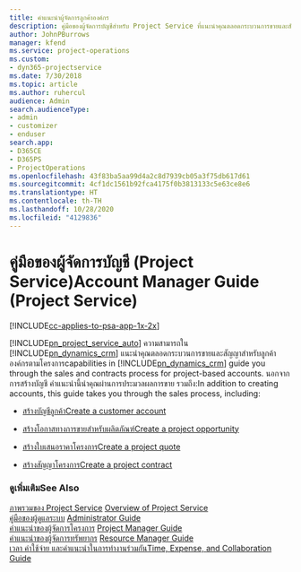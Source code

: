 ```yaml
---
title: คำแนะนำผู้จัดการลูกค้าองค์กร
description: คู่มือของผู้จัดการบัญชีสำหรับ Project Service ที่แนะนำคุณตลอดกระบวนการขายและสัญญาสำหรับลูกค้าองค์กรตามโครงการ
author: JohnPBurrows
manager: kfend
ms.service: project-operations
ms.custom:
- dyn365-projectservice
ms.date: 7/30/2018
ms.topic: article
ms.author: ruhercul
audience: Admin
search.audienceType:
- admin
- customizer
- enduser
search.app:
- D365CE
- D365PS
- ProjectOperations
ms.openlocfilehash: 43f83ba5aa99d4a2c8d7939cb05a3f75db617d61
ms.sourcegitcommit: 4cf1dc1561b92fca4175f0b3813133c5e63ce8e6
ms.translationtype: HT
ms.contentlocale: th-TH
ms.lasthandoff: 10/28/2020
ms.locfileid: "4129836"
---
```

# <a name="account-manager-guide-project-service"></a><span data-ttu-id="48d29-103">คู่มือของผู้จัดการบัญชี (Project Service)</span><span class="sxs-lookup"><span data-stu-id="48d29-103">Account Manager Guide (Project Service)</span></span>

[!INCLUDE[cc-applies-to-psa-app-1x-2x](../includes/cc-applies-to-psa-app-1x-2x.md)]

[!INCLUDE[pn_project_service_auto](../includes/pn-project-service-auto.md)] <span data-ttu-id="48d29-104">ความสามารถใน [!INCLUDE[pn_dynamics_crm](../includes/pn-dynamics-crm.md)] แนะนำคุณตลอดกระบวนการขายและสัญญาสำหรับลูกค้าองค์กรตามโครงการ</span><span class="sxs-lookup"><span data-stu-id="48d29-104">capabilities in [!INCLUDE[pn_dynamics_crm](../includes/pn-dynamics-crm.md)] guide you through the sales and contracts process for project-based accounts.</span></span> <span data-ttu-id="48d29-105">นอกจากการสร้างบัญชี คำแนะนำนี้นำคุณผ่านการประมวลผลการขาย รวมถึง:</span><span class="sxs-lookup"><span data-stu-id="48d29-105">In addition to creating accounts, this guide takes you through the sales process, including:</span></span>  
  
-   [<span data-ttu-id="48d29-106">สร้างบัญชีลูกค้า</span><span class="sxs-lookup"><span data-stu-id="48d29-106">Create a customer account</span></span>](../psa/create-customer-account.md)  
  
-   [<span data-ttu-id="48d29-107">สร้างโอกาสทางการขายสำหรับผลิตภัณฑ์</span><span class="sxs-lookup"><span data-stu-id="48d29-107">Create a project opportunity</span></span>](../psa/create-project-opportunity.md)  
  
-   [<span data-ttu-id="48d29-108">สร้างใบเสนอราคาโครงการ</span><span class="sxs-lookup"><span data-stu-id="48d29-108">Create a project quote</span></span>](../psa/create-project-quote.md)  
  
-   [<span data-ttu-id="48d29-109">สร้างสัญญาโครงการ</span><span class="sxs-lookup"><span data-stu-id="48d29-109">Create a project contract</span></span>](../psa/create-project-contract.md)  
  
  
### <a name="see-also"></a><span data-ttu-id="48d29-110">ดูเพิ่มเติม</span><span class="sxs-lookup"><span data-stu-id="48d29-110">See Also</span></span>  
 <span data-ttu-id="48d29-111">[ภาพรวมของ Project Service](../psa/overview.md) </span><span class="sxs-lookup"><span data-stu-id="48d29-111">[Overview of Project Service](../psa/overview.md) </span></span>  
 <span data-ttu-id="48d29-112">[คู่มือของผู้ดูแลระบบ](../psa/admin-guide.md) </span><span class="sxs-lookup"><span data-stu-id="48d29-112">[Administrator Guide](../psa/admin-guide.md) </span></span>  
 <span data-ttu-id="48d29-113">[คำแนะนำของผู้จัดการโครงการ](../psa/project-manager-guide.md) </span><span class="sxs-lookup"><span data-stu-id="48d29-113">[Project Manager Guide](../psa/project-manager-guide.md) </span></span>  
 <span data-ttu-id="48d29-114">[คำแนะนำของผู้จัดการทรัพยากร](../psa/resource-manager-guide.md) </span><span class="sxs-lookup"><span data-stu-id="48d29-114">[Resource Manager Guide](../psa/resource-manager-guide.md) </span></span>  
 [<span data-ttu-id="48d29-115">เวลา ค่าใช้จ่าย และคำแนะนำในการทำงานร่วมกัน</span><span class="sxs-lookup"><span data-stu-id="48d29-115">Time, Expense, and Collaboration Guide</span></span>](../psa/time-expense-collaboration-guide.md)

